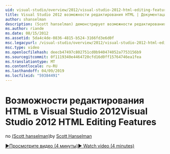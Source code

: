 ```yaml
---
uid: visual-studio/overview/2012/visual-studio-2012-html-editing-features
title: Visual Studio 2012 возможности редактирования HTML | Документация Майкрософт
author: shanselman
description: (Scott hanselman) демонстрирует возможности редактирования HTML в Visual Studio 2012.
ms.author: riande
ms.date: 08/15/2012
ms.assetid: 5da4c4de-0836-4815-b524-3166fd3e6d0f
msc.legacyurl: /visual-studio/overview/2012/visual-studio-2012-html-editing-features
msc.type: video
ms.openlocfilehash: deecb47497c802751cd0b940474052a7753156b9
ms.sourcegitcommit: 0f1119340e4464720cfd16d0ff15764746ea1fea
ms.translationtype: MT
ms.contentlocale: ru-RU
ms.lasthandoff: 04/09/2019
ms.locfileid: "59384491"
---
```

# <a name="visual-studio-2012-html-editing-features"></a><span data-ttu-id="17cf3-103">Возможности редактирования HTML в Visual Studio 2012</span><span class="sxs-lookup"><span data-stu-id="17cf3-103">Visual Studio 2012 HTML Editing Features</span></span>

<span data-ttu-id="17cf3-104">по [(Scott hanselman)](https://github.com/shanselman)</span><span class="sxs-lookup"><span data-stu-id="17cf3-104">by [Scott Hanselman](https://github.com/shanselman)</span></span>

[<span data-ttu-id="17cf3-105">&#9654;Просмотрите видео (4 минуты)</span><span class="sxs-lookup"><span data-stu-id="17cf3-105">&#9654; Watch video (4 minutes)</span></span>](https://channel9.msdn.com/Blogs/ASP-NET-Site-Videos/visual-studio-2012-html-editing-features)
